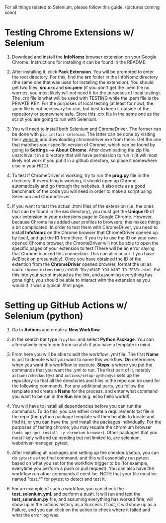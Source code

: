 For all things related to Selenium, please follow this guide. (pictures coming soon)

# Testing Chrome Extensions w/ Selenium
1. Download and install the **InfoNomz** browser extension on your Google Chrome. Instructions for installing it can be found in the README. 

2. After installing it, click **Pack Extension**. You will be prompted to enter the root directory. For this, find the **src** folder in the InfoNomz directory (the same one that was used for installing the extension). You should get two files: **src.crx** and **src.pem** (if you don't get the .pem file no worries, you most likely will not need it for the purposes of local testing). The .crx file is what will be used with TESTING while the .pem file is the PRIVATE KEY. For the purposes of local testing (at least for now), the .pem file is not necessary for use, but best to keep it outside of the repository or somewhere safe. Store this .crx file in the same one as the script you are going to run with Selenium. 

3. You will need to install both Selenium and ChromeDriver. The former can be done with `pip install selenium`. The latter can be done by visiting their [website](https://chromedriver.chromium.org/downloads) and downloading chromedriver.exe from there. Get the one that matches your specific version of Chrome, which can be found by going to **Settings --> About Chrome**. After downloading the zip file, unarchive it in a directory that will have permission to run it (it will most likely not work if you put it in a github directory, so place it somewhere else in your HDD).

4. To test if ChromeDriver is working, try to run the **prog.py** file in the directory. If everything is working, it should open up Chrome automatically and go through the websites. It also acts as a good benchmark of the code you will need in order to make a script using Selenium and ChromeDriver.

5. If you want to test the actual .html files of the extension (i.e. the ones that can be found in the **src** directory), you must get the **Unique ID** of your extension in your extensions page in Google Chrome. However, because Chrome has added user profiles to browsers, this makes things a bit complicated. In order to test them with ChromeDriver, you need to install **InfoNomz** on the Chrome browser that ChromeDriver opened up by itself, and get the **ID** from there. If you try to use the ID on your own opened Chrome browser, the ChromeDriver will not be able to open the specific pages of your extension to test (There will be an error saying that Chrome blocked this connection. This can also occur if you have AdBlock on presumably). Once you have obtained the ID of the extention from the **ChromeDriver** opened browser, format the url as such: `chrome-extension://<YOUR ID>/<PAGE YOU WANT TO TEST>.html`. Put this into your script instead as the link, and assuming everything has gone right, you should be able to interact with the extension as you would if it was a typical .html page. 


# Setting up GitHub Actions w/ Selenium (python)
1. Go to **Actions** and create a **New Workflow**. 

2. In the search bar type in `python` and select **Python Package**. You can alternatively create one from scratch if you have a template in mind.

3. From here you will be able to edit the workflow .yml file. The first **Name** is just to denote what you want to name this workflow. **On** determines when you want this workflow to execute. **Steps** is where you put the commands that you want the .yml to run. The first part of it, notably `actions/checkout@v3` and `actions/setup-python@v3` sets up the repository so that all the directories and files in the repo can be used for the following commands. For any additional parts, you follow the template and create a **Name** for the process, and enter what command you want to be run in the **Run** line (e.g. echo hello world!). 

4. You will have to install all dependencies before you can run the commands. To do this, you can either create a requirements.txt file in the repo (the python package template will then be able to locate and find it), or you can have the .yml install the packages individually. For the purposes of testing chrome, you may require the chromium browser (`sudo apt-get install -y chromium-browser`). Other packages that you most likely will end up needing but not limited to, are selenium, webdriver-manager, pytest. 

5. After installing all packages and setting up the checkout/setup, you can do `pytest` as the final command, and this will essentially run pytest based on what you set for the workflow trigger to be (for example, everytime you perform a push or pull request). You can also have the workflow run other commands if need-be. NOTE that your file must be named "test_*" for pytest to detect and test it. 

6. For an example of such a workflow, you can check the **test_selenium.yml**. and perform a push. It will run and test the **test_selenium.py** file, and assuming everything has worked fine, will show up in the actions history as a Success. If not, it will show up as a Failure, and you can click on the action to check where it failed and what the error log was. 